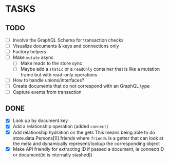 # TASKS

## TODO

- [ ] Involve the GraphQL Schema for transaction checks
- [ ] Visualize
      documents & keys and connections only
- [ ] Factory helpers
- [ ] Make `mutate` async
  - [ ] Make reads to the store sync
  - [ ] Maybe add a `static` or a `readOnly` container that is like
        a mutation frame but with read-only operations
- [ ] How to handle unions/interfaces?
- [ ] Create documents that do not correspond with an GraphQL type
- [ ] Capture events from transaction

## DONE

- [x] Look up by document key
- [x] Add a relationship operation (added `connect`)
- [x] Add relationship hydration on the gets
      This means being able to do store.data.Persons[0].friends
      where `friends` is a getter that can look at the meta and dynamically
      represent/lookup the corresponding object
- [X] Make API friendly for extracting ID if passed a document, ie connect(ID or document(id is internally stashed))
